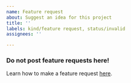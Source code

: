 ```yaml
---
name: Feature request
about: Suggest an idea for this project
title: ''
labels: kind/feature request, status/invalid
assignees: ''

---
```


### Do not post feature requests here!

Learn how to make a feature request [here](https://ace3mod.com/wiki/user/how-to-make-a-feature-request.html).
